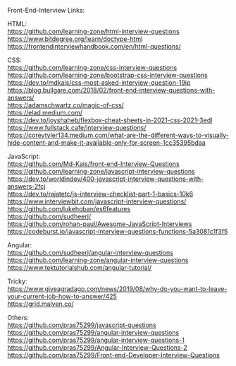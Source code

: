 Front-End-Interview Links: <br>

HTML: <br>
https://github.com/learning-zone/html-interview-questions <br>
https://www.bitdegree.org/learn/doctype-html <br>
https://frontendinterviewhandbook.com/en/html-questions/ 

CSS: <br>
https://github.com/learning-zone/css-interview-questions <br>
https://github.com/learning-zone/bootstrap-css-interview-questions<br>
https://dev.to/mdkais/css-most-asked-interview-question-19ip <br>
https://blog.bullgare.com/2018/02/front-end-interview-questions-with-answers/ <br>
https://adamschwartz.co/magic-of-css/ <br>
https://elad.medium.com/ <br>
https://dev.to/joyshaheb/flexbox-cheat-sheets-in-2021-css-2021-3edl <br>
https://www.fullstack.cafe/interview-questions/ <br>
https://coreytyler134.medium.com/what-are-the-different-ways-to-visually-hide-content-and-make-it-available-only-for-screen-1cc35395bdaa <br>

JavaScript: <br>
https://github.com/Md-Kais/front-end-Interview-Questions <br>
https://github.com/learning-zone/javascript-interview-questions <br>
https://dev.to/worldindev/400-javascript-interview-questions-with-answers-2fcj <br>
https://dev.to/rajatetc/js-interview-checklist-part-1-basics-10k6 <br>
https://www.interviewbit.com/javascript-interview-questions/ <br>
https://github.com/lukehoban/es6features <br>
https://github.com/sudheerj/ <br>
https://github.com/rohan-paul/Awesome-JavaScript-Interviews <br>
https://codeburst.io/javascript-interview-questions-functions-5a3081c1f3f5 <br>

Angular: <br>
https://github.com/sudheerj/angular-interview-questions <br>
https://github.com/learning-zone/angular-interview-questions <br>
https://www.tektutorialshub.com/angular-tutorial/ <br>

Tricky:<br>
https://www.giveagradago.com/news/2019/08/why-do-you-want-to-leave-your-current-job-how-to-answer/425 <br>
https://grid.malven.co/ <br>

Others: <br>
https://github.com/pras75299/javascript-questions <br>
https://github.com/pras75299/angular-interview-questions <br>
https://github.com/pras75299/angular-interview-questions-1 <br>
https://github.com/pras75299/Angular-Interview-Questions-2 <br>
https://github.com/pras75299/Front-end-Developer-Interview-Questions <br>
